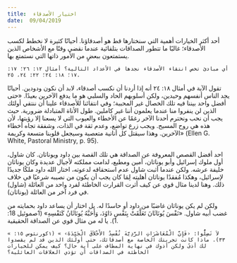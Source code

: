 ```yaml
---
title:  اختيار الأصدقاء
date:  09/04/2019
---
```


أحد أكثر الخيارات أهمية التي سنختارها قط هو أصدقاؤنا. أحيانًا كثيرة لا نخطط لكسب الأصدقاء؛ غالبًا ما تتطور الصداقات بتلقائية عندما نقضي وقتًا مع الأشخاص الذين يستمتعون ببعضٍ من الأمور ذاتها التي نستمتع بها.

`أي مبادئ تخص انتقاء الأصدقاء نجدها في الأعداد التالية؟ أمثال ١٢: ٢٦؛ ١٧: ١٧؛ ١٨: ٢٤؛ ٢٢: ٢٤، ٢٥.`

تقول الآية في أمثال ١٨: ٢٤ أنه إذا أردنا أن نكسب أصدقاء، لابد أن نكون ودودين. أحيانًا يجد الناس أنفسهم وحيدين، ولكن أسلوبهم الحاد والسلبي هو ما يدفع الآخرين بعيدًا. «حتى أفضل واحد بيننا فيه تلك الخصال غير المحببة؛ وفي انتقائنا للأصدقاء علينا أن ننتقي أولئك الذين لن ينفروا منا عندما يعلمون أننا غير كاملين. طول الأناة المتبادلة ضرورية. حيث يجب أن نحب ونحترم أحدنا الآخر رغمًا عن الأخطاء والعيوب التي لا يسعنا إلا رؤيتها، لأن هذه هي روح المسيح. ويجب زرع تواضع، وعدم ثقة في الذات، وشفقة تجاه أخطاء الآخرين. وهذا سيقتل كل أنانية متعصبة وسيجعل قلوبنا متسعة وكريمة» (Ellen G. White, Pastoral Ministry, p. 95).

احد أفضل القصص المعروفة عن الصداقة هي تلك القصة بين داود ويوناثان.  كان شاول، أول ملوك إسرائيل وأبو يوناثان، أمين ومطيع، لدامت مملكته لأجيال عديدة وكان يوناثان خليفة عرشه. ولكن عندما أثبت شاول عدم استحقاقه لدعوته، اختار الله داود ملكًا جديدًا لإسرائيل، وهكذا مُفقدًا يوناثان أهليته لِمَا كان يجب أن يكون من نصيبه شرعيًا في خلاف ذلك. وهنا لدينا مثال قوي عن كيف أثرت القرارت الخاطئة لفرد واحد من العائلة (شاول) في فرد آخر من العائلة (يوناثان).

ولكن لم يكن يوناثان غاضبًا من داود أو حاسدًا له. بل اختار أن يساعد داود بحمايته من غضب أبيه شاول. «نَفْسَ يُونَاثَانَ تَعَلَّقَتْ بِنَفْسِ دَاوُدَ، وَأَحَبَّهُ يُونَاثَانُ كَنَفْسِهِ» (1صموئيل 18: 1). يا له من مثال قوي عن الصداقة الحقيقية.

`« لاَ تَضِلُّوا: ‹فَإِنَّ الْمُعَاشَرَاتِ الرَّدِيَّةَ تُفْسِدُ الأَخْلاَقَ الْجَيِّدَةَ› » (١كورنثوس ١٥: ٣٣). ماذا كانت تجربتك الخاصة مع أصدقائك، حتى أولئك الذين قد لم يقصدوا لك أذىً ولكن أذوك في نهاية المطاف على أية حال؟ كيف يمكن للخيارات الخاطئة في الصداقات أن تؤذي العلاقات العائلية؟`